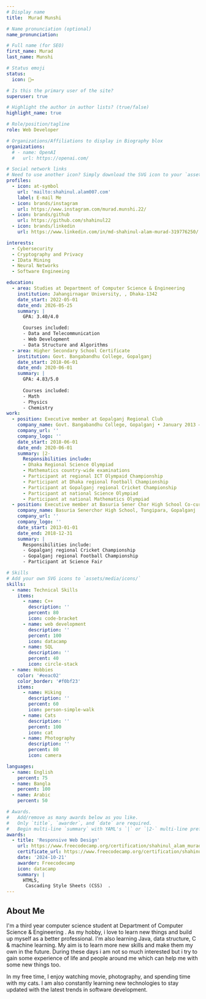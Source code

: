 ```yaml
---
# Display name
title:  Murad Munshi

# Name pronunciation (optional)
name_pronunciation: 

# Full name (for SEO)
first_name: Murad
last_name: Munshi

# Status emoji
status:
  icon: 🙂‍↔️

# Is this the primary user of the site?
superuser: true

# Highlight the author in author lists? (true/false)
highlight_name: true

# Role/position/tagline
role: Web Developer

# Organizations/Affiliations to display in Biography blox
organizations:
  # - name: OpenAI
  #   url: https://openai.com/

# Social network links
# Need to use another icon? Simply download the SVG icon to your `assets/media/icons/` folder.
profiles:
  - icon: at-symbol
    url: 'mailto:shahinul.alam007.com'
    label: E-mail Me
  - icon: brands/instagram
    url: https://www.instagram.com/murad.munshi.22/
  - icon: brands/github
    url: https://github.com/shahinul22
  - icon: brands/linkedin
    url: https://www.linkedin.com/in/md-shahinul-alam-murad-319776250/

interests:
  - Cybersecurity
  - Cryptography and Privacy
  - IData Mining
  - Neural Networks
  - Software Engineeing

education:
  - area: Studies at Department of Computer Science & Engineering
    institution: Jahangirnagar University, , Dhaka-1342
    date_start: 2022-05-01
    date_end: 2026-05-25
    summary: |
      GPA: 3.40/4.0

      Courses included:
      - Data and Telecommunication
      - Web Development
      - Data Structure and Algorithms
  - area: Higher Secondary School Certificate
    institution: Govt. Bangabandhu College, Gopalganj
    date_start: 2018-06-01
    date_end: 2020-06-01
    summary: |
      GPA: 4.83/5.0
      
      Courses included:
      - Math
      - Physics
      - Chemistry
work:
  - position: Executive member at Gopalganj Regional Club 
    company_name: Govt. Bangabandhu College, Gopalganj • January 2013 – Present
    company_url: ''
    company_logo: ''
    date_start: 2018-06-01
    date_end: 2020-06-01
    summary: |2-
      Responsibilities include:
      - Dhaka Regional Science Olympiad
      - Mathematics country-wide examinations
      - Participant at regional ICT Olympaid Championship
      - Participant at Dhaka regional Football Championship
      - Participant at Gopalganj regional Cricket Championship
      - Participant at national Science Olympiad
      - Participant at national Mathematics Olympiad
  - position: Executive member at Basuria Sener Chor High School Co-curricular Club
    company_name: Basuria Senerchor High School, Tungipara, Gopalganj
    company_url: ''
    company_logo: ''
    date_start: 2013-01-01
    date_end: 2018-12-31
    summary: |
      Responsibilities include:
      - Gopalganj regional Cricket Championship
      - Gopalganj regional Football Championship
      - Participant at Science Fair

# Skills
# Add your own SVG icons to `assets/media/icons/`
skills:
  - name: Technical Skills
    items:
      - name: C++
        description: ''
        percent: 80
        icon: code-bracket
      - name: web development
        description: ''
        percent: 100
        icon: datacamp 
      - name: SQL
        description: ''
        percent: 40
        icon: circle-stack
  - name: Hobbies
    color: '#eeac02'
    color_border: '#f0bf23'
    items:
      - name: Hiking
        description: ''
        percent: 60
        icon: person-simple-walk
      - name: Cats
        description: ''
        percent: 100
        icon: cat
      - name: Photography
        description: ''
        percent: 80
        icon: camera

languages:
  - name: English
    percent: 75
  - name: Bangla
    percent: 100
  - name: Arabic
    percent: 50

# Awards.
#   Add/remove as many awards below as you like.
#   Only `title`, `awarder`, and `date` are required.
#   Begin multi-line `summary` with YAML's `|` or `|2-` multi-line prefix and indent 2 spaces below.
awards:
  - title: 'Responsive Web Design'
    url: https://www.freecodecamp.org/certification/shahinul_alam_murad/responsive-web-design
    certificate_url: https://www.freecodecamp.org/certification/shahinul_alam_murad/responsive-web-design
    date: '2024-10-21'
    awarder: Freecodecamp
    icon: datacamp
    summary: |
      HTML5,
       Cascading Style Sheets (CSS)  .
---
```


## About Me

I'm a third year computer science student at Department of Computer Science & Engineering . As my hobby, i love to learn new things and build up myself as a better professional. I'm also learning Java, data structure, C & machine learning. My aim is to learn more new skills and make them my own in the future. During these days i am not so much interested but i try to gain some experience of life and people around me which can help me with some new things too.

In my free time, I enjoy watching movie, photography, and spending time with my cats. I am also constantly learning new technologies to stay updated with the latest trends in software development.
